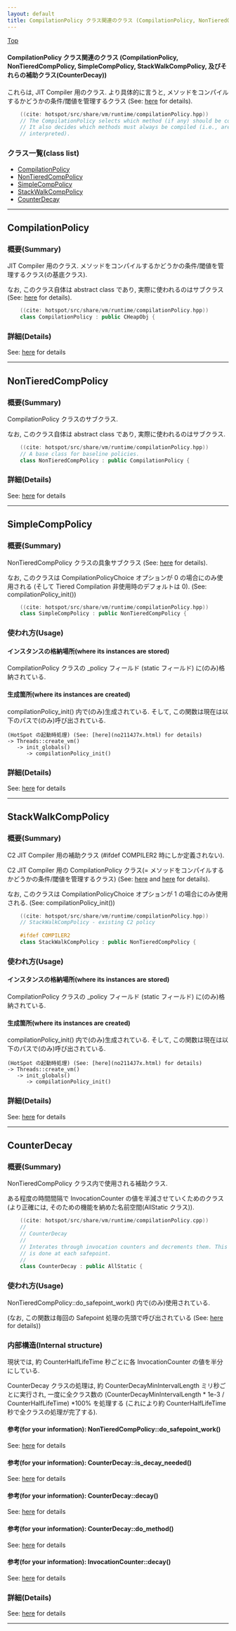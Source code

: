 ```yaml
---
layout: default
title: CompilationPolicy クラス関連のクラス (CompilationPolicy, NonTieredCompPolicy, SimpleCompPolicy, StackWalkCompPolicy, 及びそれらの補助クラス(CounterDecay))
---
```

[Top](../index.html)

#### CompilationPolicy クラス関連のクラス (CompilationPolicy, NonTieredCompPolicy, SimpleCompPolicy, StackWalkCompPolicy, 及びそれらの補助クラス(CounterDecay))

これらは, JIT Compiler 用のクラス.
より具体的に言うと, メソッドをコンパイルするかどうかの条件/閾値を管理するクラス
(See: [here](no3718SNC.html) for details).


```cpp
    ((cite: hotspot/src/share/vm/runtime/compilationPolicy.hpp))
    // The CompilationPolicy selects which method (if any) should be compiled.
    // It also decides which methods must always be compiled (i.e., are never
    // interpreted).
```


### クラス一覧(class list)

  * [CompilationPolicy](#noZLKZ5g2q)
  * [NonTieredCompPolicy](#no_vuihGHe)
  * [SimpleCompPolicy](#noKBtdjj8Q)
  * [StackWalkCompPolicy](#noXPLmLhB9)
  * [CounterDecay](#nobGTbgENT)


---
## <a name="noZLKZ5g2q" id="noZLKZ5g2q">CompilationPolicy</a>

### 概要(Summary)
JIT Compiler 用のクラス.
メソッドをコンパイルするかどうかの条件/閾値を管理するクラス(の基底クラス).

なお, このクラス自体は abstract class であり, 実際に使われるのはサブクラス
(See: [here](no3718SNC.html) for details).


```cpp
    ((cite: hotspot/src/share/vm/runtime/compilationPolicy.hpp))
    class CompilationPolicy : public CHeapObj {
```




### 詳細(Details)
See: [here](../doxygen/classCompilationPolicy.html) for details

---
## <a name="no_vuihGHe" id="no_vuihGHe">NonTieredCompPolicy</a>

### 概要(Summary)
CompilationPolicy クラスのサブクラス.

なお, このクラス自体は abstract class であり, 実際に使われるのはサブクラス.


```cpp
    ((cite: hotspot/src/share/vm/runtime/compilationPolicy.hpp))
    // A base class for baseline policies.
    class NonTieredCompPolicy : public CompilationPolicy {
```




### 詳細(Details)
See: [here](../doxygen/classNonTieredCompPolicy.html) for details

---
## <a name="noKBtdjj8Q" id="noKBtdjj8Q">SimpleCompPolicy</a>

### 概要(Summary)
NonTieredCompPolicy クラスの具象サブクラス
(See: [here](no3420bIr.html) for details).

なお, このクラスは CompilationPolicyChoice オプションが 0 の場合にのみ使用される
(そして Tiered Compilation 非使用時のデフォルトは 0). (See: compilationPolicy_init())


```cpp
    ((cite: hotspot/src/share/vm/runtime/compilationPolicy.hpp))
    class SimpleCompPolicy : public NonTieredCompPolicy {
```

### 使われ方(Usage)
#### インスタンスの格納場所(where its instances are stored)
CompilationPolicy クラスの _policy フィールド (static フィールド) に(のみ)格納されている.

#### 生成箇所(where its instances are created)
compilationPolicy_init() 内で(のみ)生成されている.
そして, この関数は現在は以下のパスで(のみ)呼び出されている.

```
(HotSpot の起動時処理) (See: [here](no2114J7x.html) for details)
-> Threads::create_vm()
   -> init_globals()
      -> compilationPolicy_init()
```




### 詳細(Details)
See: [here](../doxygen/classSimpleCompPolicy.html) for details

---
## <a name="noXPLmLhB9" id="noXPLmLhB9">StackWalkCompPolicy</a>

### 概要(Summary)
C2 JIT Compiler 用の補助クラス (#ifdef COMPILER2 時にしか定義されない).

C2 JIT Compiler 用の CompilationPolicy クラス(= メソッドをコンパイルするかどうかの条件/閾値を管理するクラス)
(See: [here](no3718SNC.html) and [here](no34200pY.html) for details).

なお, このクラスは CompilationPolicyChoice オプションが 1 の場合にのみ使用される. 
(See: compilationPolicy_init())


```cpp
    ((cite: hotspot/src/share/vm/runtime/compilationPolicy.hpp))
    // StackWalkCompPolicy - existing C2 policy
    
    #ifdef COMPILER2
    class StackWalkCompPolicy : public NonTieredCompPolicy {
```

### 使われ方(Usage)
#### インスタンスの格納場所(where its instances are stored)
CompilationPolicy クラスの _policy フィールド (static フィールド) に(のみ)格納されている.

#### 生成箇所(where its instances are created)
compilationPolicy_init() 内で(のみ)生成されている.
そして, この関数は現在は以下のパスで(のみ)呼び出されている.

```
(HotSpot の起動時処理) (See: [here](no2114J7x.html) for details)
-> Threads::create_vm()
   -> init_globals()
      -> compilationPolicy_init()
```




### 詳細(Details)
See: [here](../doxygen/classStackWalkCompPolicy.html) for details

---
## <a name="nobGTbgENT" id="nobGTbgENT">CounterDecay</a>

### 概要(Summary)
NonTieredCompPolicy クラス内で使用される補助クラス.

ある程度の時間間隔で InvocationCounter の値を半減させていくためのクラス
(より正確には, そのための機能を納めた名前空間(AllStatic クラス)).


```cpp
    ((cite: hotspot/src/share/vm/runtime/compilationPolicy.cpp))
    //
    // CounterDecay
    //
    // Interates through invocation counters and decrements them. This
    // is done at each safepoint.
    //
    class CounterDecay : public AllStatic {
```

### 使われ方(Usage)
NonTieredCompPolicy::do_safepoint_work() 内で(のみ)使用されている.

(なお, この関数は毎回の Safepoint 処理の先頭で呼び出されている (See: [here](no2935qaz.html) for details))

### 内部構造(Internal structure)
現状では, 約 CounterHalfLifeTime 秒ごとに各 InvocationCounter の値を半分にしている.

CounterDecay クラスの処理は, 約 CounterDecayMinIntervalLength ミリ秒ごとに実行され, 
一度に全クラス数の (CounterDecayMinIntervalLength * 1e-3 / CounterHalfLifeTime) *100% を処理する
(これにより約 CounterHalfLifeTime 秒で全クラスの処理が完了する).

#### 参考(for your information): NonTieredCompPolicy::do_safepoint_work()
See: [here](no3420xRn.html) for details
#### 参考(for your information): CounterDecay::is_decay_needed()
See: [here](no3420-bt.html) for details
#### 参考(for your information): CounterDecay::decay()
See: [here](no34209vC.html) for details
#### 参考(for your information): CounterDecay::do_method()
See: [here](no3420K6I.html) for details
#### 参考(for your information): InvocationCounter::decay()
See: [here](no3420Lmz.html) for details



### 詳細(Details)
See: [here](../doxygen/classCounterDecay.html) for details

---
